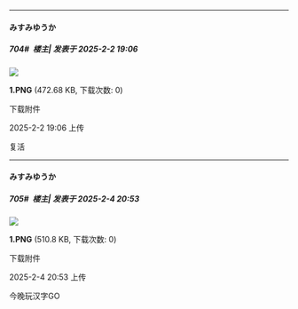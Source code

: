 ﻿
*****

####  みすみゆうか  
##### 704#         楼主| 发表于 2025-2-2 19:06

<img src="https://img.saraba1st.com/forum/202502/02/190622n4vv4e4vwm2wv8f6.png" referrerpolicy="no-referrer">

<strong>1.PNG</strong> (472.68 KB, 下载次数: 0)

下载附件

2025-2-2 19:06 上传

复活


*****

####  みすみゆうか  
##### 705#         楼主| 发表于 2025-2-4 20:53

<img src="https://img.saraba1st.com/forum/202502/04/205314ayvchc9i3w9vn3eh.png" referrerpolicy="no-referrer">

<strong>1.PNG</strong> (510.8 KB, 下载次数: 0)

下载附件

2025-2-4 20:53 上传

今晚玩汉字GO

